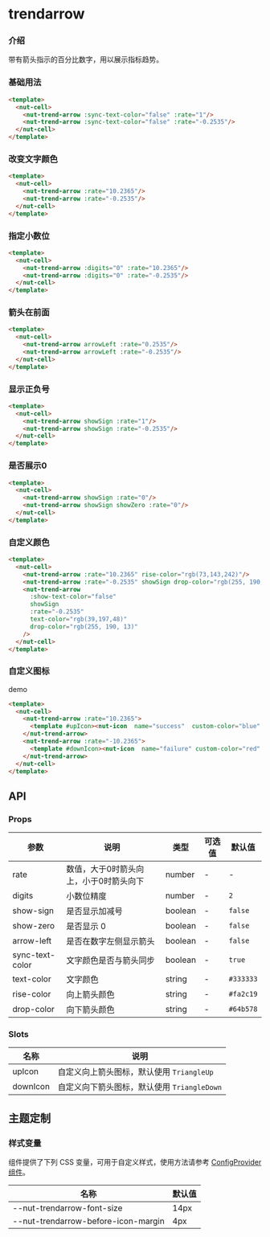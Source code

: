 # trendarrow

### 介绍

带有箭头指示的百分比数字，用以展示指标趋势。

### 基础用法

```html
<template>
  <nut-cell>
    <nut-trend-arrow :sync-text-color="false" :rate="1"/>
    <nut-trend-arrow :sync-text-color="false" :rate="-0.2535"/>
  </nut-cell>
</template>
```

### 改变文字颜色

```html
<template>
  <nut-cell>
    <nut-trend-arrow :rate="10.2365"/>
    <nut-trend-arrow :rate="-0.2535"/>
  </nut-cell>
</template>
```

### 指定小数位

```html
<template>
  <nut-cell>
    <nut-trend-arrow :digits="0" :rate="10.2365"/>
    <nut-trend-arrow :digits="0" :rate="-0.2535"/>
  </nut-cell>
</template>
```

### 箭头在前面

```html
<template>
  <nut-cell>
    <nut-trend-arrow arrowLeft :rate="0.2535"/>
    <nut-trend-arrow arrowLeft :rate="-0.2535"/>
  </nut-cell>
</template>
```

### 显示正负号

```html
<template>
  <nut-cell>
    <nut-trend-arrow showSign :rate="1"/>
    <nut-trend-arrow showSign :rate="-0.2535"/>
  </nut-cell>
</template>
```

### 是否展示0

```html
<template>
  <nut-cell>
    <nut-trend-arrow showSign :rate="0"/>
    <nut-trend-arrow showSign showZero :rate="0"/>
  </nut-cell>
</template>
```

### 自定义颜色

```html
<template>
  <nut-cell>
    <nut-trend-arrow :rate="10.2365" rise-color="rgb(73,143,242)"/>
    <nut-trend-arrow :rate="-0.2535" showSign drop-color="rgb(255, 190, 13)"/>
    <nut-trend-arrow
      :show-text-color="false"
      showSign
      :rate="-0.2535"
      text-color="rgb(39,197,48)"
      drop-color="rgb(255, 190, 13)"
    />
  </nut-cell>
</template>
```

### 自定义图标

 demo

```html
<template>
  <nut-cell>
    <nut-trend-arrow :rate="10.2365">
      <template #upIcon><nut-icon  name="success"  custom-color="blue" size="18px" /></template>
    </nut-trend-arrow>
    <nut-trend-arrow :rate="-10.2365">
      <template #downIcon><nut-icon  name="failure" custom-color="red" /></template>
    </nut-trend-arrow>
  </nut-cell>
</template>
```

## API

### Props

| 参数            | 说明                                 | 类型    | 可选值 | 默认值    |
|-----------------|------------------------------------|---------|--------|-----------|
| rate            | 数值，大于0时箭头向上，小于0时箭头向下 | number  | -      | -         |
| digits          | 小数位精度                           | number  | -      | `2`       |
| show-sign       | 是否显示加减号                       | boolean | -      | `false`   |
| show-zero       | 是否显示 0                           | boolean | -      | `false`   |
| arrow-left      | 是否在数字左侧显示箭头               | boolean | -      | `false`   |
| sync-text-color | 文字颜色是否与箭头同步               | boolean | -      | `true`    |
| text-color      | 文字颜色                             | string  | -      | `#333333` |
| rise-color      | 向上箭头颜色                         | string  | -      | `#fa2c19` |
| drop-color      | 向下箭头颜色                         | string  | -      | `#64b578` |

### Slots

| 名称     | 说明                                       |
|----------|------------------------------------------|
| upIcon   | 自定义向上箭头图标，默认使用 `TriangleUp`   |
| downIcon | 自定义向下箭头图标，默认使用 `TriangleDown` |

## 主题定制

### 样式变量

组件提供了下列 CSS 变量，可用于自定义样式，使用方法请参考 [ConfigProvider 组件](/components/basic/configprovider)。

| 名称                                | 默认值 |
|-------------------------------------|--------|
| --nut-trendarrow-font-size          | 14px   |
| --nut-trendarrow-before-icon-margin | 4px    |
